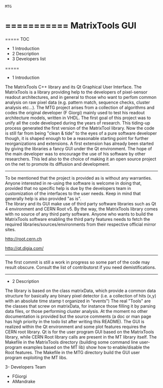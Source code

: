     MTG
===========
MatrixTools GUI 
==============

===== 
TOC
* 1 Introduction 
* 2 Description 
* 3 Developers list 

=====



* 1 Introduction

The MatrixTools C++ library and its Qt Graphical User Interface.
The MatrixTools is a library providing help to the developers of pixel-sensor readout architectures, and in general to those who want to perfom common analysis on raw pixel data (e.g. pattern match, sequence checks, cluster analysis etc...).
The MTG project arises from a collection of algorithms and codes the original developer (F Giorgi) mainly used to test his readout architecture models, written in VHDL. The first goal of this project was to unify all the code developed during the years of research. This tiding-up process generated the first version of the MatrixTool library. Now the code is still far from being "clean & tide" to the eyes of a pure software developer though, it is shaped enough to be a reasonable starting point for further reorganizations and extensions. 
A first extension has already been started by giving the libraries a fancy GUI under the Qt environment. The hope of the main developer was to encourage the use of his software by other researchers. This led also to the choice of making it an open source project on the net to promote its diffusion and development. 

*******************************************************************************************************************
To be mentioned that the project is provided as is without any warranties. Anyone interested in re-using the software is welcome in doing that, provided that no specific help is due by the developers team in customization of the interfaces to the user needs. Keep in mind that generally help is also provided "as is".  
The library and its GUI make use of third party software libraries such as Qt 4 environment and CERN Root v5. By the way, the MatrixTools library comes with no source of any third party software. Anyone who wants to build the MatrixTools software enabling the third party features needs to fetch the required libraries/sources/environments from their respective official mirror sites.

http://root.cern.ch

http://qt.digia.com/

*******************************************************************************************************************
The first commit is still a work in progress so some part of the code may result obscure. Consult the list of contributorst if you need demistifications.
*******************************************************************************************************************


* 2 Description

The library is based on the class matrixData, which provide a common data structure for basically any binary pixel detector (i.e. a collection of hits (x,y) with an absolute time stamp t organized in "events")
The real "Tools" are the classes that screw on matrixData, for instance those filling it by parsing data files, or those performing cluster analysis. At the moment no other documentation is provided but the source comments (a doc or man page has high priority in the todo list after writing this README).
The GUI is realized within the Qt environment and some plot features requires the CERN root library. Qt is for the user program GUI based on the MatrixTools library, while CERN Root library calls are present in the MT library itself.
The Makefile in the MatrixTools directory (building some command line user-program examples based on the MT lib) show how to enable/disable the Root features.
The Makefile in the MTG directory build the GUI user program exploiting the MT libs.



3- Developers Team
  * FGiorgi
  * AMandrake
